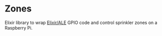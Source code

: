 # Zones

Elixir library to wrap [Elixir/ALE](https://github.com/fhunleth/elixir_ale) GPIO code and control sprinkler zones on a Raspberry Pi.
